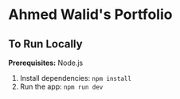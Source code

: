# Ahmed Walid's Portfolio

## To Run Locally

**Prerequisites:**  Node.js

1. Install dependencies:
   `npm install`
2. Run the app:
   `npm run dev`
